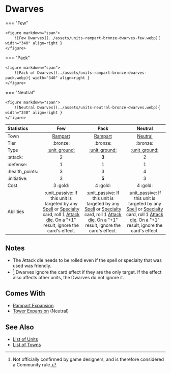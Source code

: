 # Dwarves

=== "Few"

    <figure markdown="span">
        ![Few Dwarves](../assets/units-rampart-bronze-dwarves-few.webp){ width="340" align=right }
    </figure>

=== "Pack"

    <figure markdown="span">
        ![Pack of Dwarves](../assets/units-rampart-bronze-dwarves-pack.webp){ width="340" align=right }
    </figure>

=== "Neutral"

    <figure markdown="span">
        ![Neutral Dwarves](../assets/units-neutral-bronze-dwarves.webp){ width="340" align=right }
    </figure>


| Statistics | Few | Pack | Neutral |
| :--- | :---: | :---: | :---: |
| Town | [Rampart](../towns/rampart.md) | [Rampart](../towns/rampart.md) | [Neutral](../towns/neutral.md) |
| Tier | :bronze: | :bronze: | :bronze: |
| Type | [:unit_ground:](../keywords/ground_unit.md) | [:unit_ground:](../keywords/ground_unit.md) | [:unit_ground:](../keywords/ground_unit.md) |
| :attack: | 2 | **3** | 2 |
| :defense: | 1 | 1 | 1 |
| :health_points: | 3 | 3 | 4 |
| :initiative: | 3 | **5** | 3 |
| Cost | 3 :gold: | 4 :gold: | 4 :gold: |
| Abilities | :unit_passive: If this unit is targeted by any [Spell](../spells/index.md) or [Specialty](../heroes/index.md) card, roll 1 [Attack die](../dice.md#attack-die). On a "+1" result, ignore the card's effect. | :unit_passive: If this unit is targeted by any [Spell](../spells/index.md) or [Specialty](../heroes/index.md) card, roll 1 [Attack die](../dice.md#attack-die). On a "+1" result, ignore the card's effect. | :unit_passive: If this unit is targeted by any [Spell](../spells/index.md) or [Specialty](../heroes/index.md) card, roll 1 [Attack die](../dice.md#attack-die). On a "+1" result, ignore the card's effect. |


## Notes

- The Attack die needs to be rolled even if the spell or specialty that was used was friendly.
- [^1] Dwarves ignore the card effect if they are the only target. If the effect also affects other units, the Dwarves do not ignore it.


## Comes With

- [Rampart Expansion](../content/rampart_expansion.md)
- [Tower Expansion](../content/tower_expansion.md) (Neutral)


## See Also

- [List of Units](index.md)
- [List of Towns](../towns/index.md)


[^1]: Not officially confirmed by game designers, and is therefore considered a Community rule.